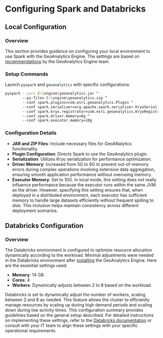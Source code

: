 # Configuring Spark and Databricks

## Local Configuration
### Overview

This section provides guidance on configuring your local environment to use Spark with the GeoAnalytics Engine. The settings are based on [recommendations](https://developers.arcgis.com/geoanalytics/install/local_mode/) by the GeoAnalytics Engine team.

### Setup Commands

Launch `pyspark` and `geoanalytics` with specific configurations:

```bash
pyspark --jars C:\engine\geoanalytics.jar ^
        --py-files C:\engine\geoanalytics.zip ^
        --conf spark.plugins=com.esri.geoanalytics.Plugin ^
        --conf spark.serializer=org.apache.spark.serializer.KryoSerializer ^
        --conf spark.kryo.registrator=com.esri.geoanalytics.KryoRegistrator ^
        --conf spark.driver.memory=6g ^
        --conf spark.executor.memory=10g
```

### Configuration Details
- **JAR and ZIP Files**: Include necessary files for GeoANalytics functionality.
- **Plugin Configuration**: Directs Spark to use the GeoAnalytics plugin.
- **Serialization**: Utilizes Kryo serialization for performance optimization.
- **Driver Memory**: Increased from 5G to 6G to prevent out-of-memory errors during complex operations involving extensive data aggregation, ensuring smooth application performance without overusing memory.
- **Executor Memory**: Set to 10G. In local mode, this setting does not really influence performance because the executor runs within the same JVM as the driver. However, specifying this setting ensures that, when deployed in a distributed environment, each executor has sufficient memory to handle large datasets efficiently without frequent spilling to disk. This inclusion helps maintain consistency across different deployment scenarios.


## Databricks Configuration
### Overview
The Databricks environment is configured to optimize resource allocation dynamically according to the workload. Minimal adjustments were needed in the Databricks environment after [installing](https://developers.arcgis.com/geoanalytics/install/databricks/) the GeoAnalytics Engine. Here are the essential settings used:
- **Memory**: 14 GB
- **Cores**: 4
- **Workers**: Dynamically adjusts between 2 to 8 based on the workload.

Databricks is set to dynamically adjust the number of workers, scaling between 2 and 8 as needed. This feature allows the cluster to efficiently manage resources by scaling up during high demand periods and scaling down during low activity times. This configuration summary provides guidelines based on the general setup described. For detailed instructions on implementing these settings, refer to the [Databricks documentation](https://docs.databricks.com/) or consult with your IT team to align these settings with your specific operational requirements.
